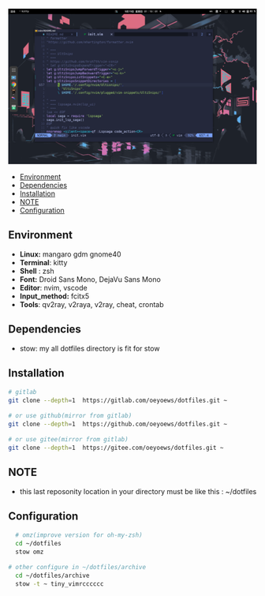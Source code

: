 ![example2](./archive/img/example2.png)
<!-- vim-markdown-toc Marked -->

* [Environment](#environment)
* [Dependencies](#dependencies)
* [Installation](#installation)
* [NOTE](#note)
* [Configuration](#configuration)

<!-- vim-markdown-toc -->

Environment
---

- **Linux:**  mangaro gdm gnome40
- **Terminal**: kitty
- **Shell** : zsh
- **Font:** Droid Sans Mono, DejaVu Sans Mono
- **Editor**: nvim, vscode
- **Input_method:** fcitx5
- **Tools**: qv2ray, v2raya, v2ray, cheat, crontab

Dependencies
---

- stow: my all dotfiles directory is fit for stow

Installation
---

```zsh
# gitlab
git clone --depth=1  https://gitlab.com/oeyoews/dotfiles.git ~
```

```zsh
# or use github(mirror from gitlab)
git clone --depth=1  https://github.com/oeyoews/dotfiles.git ~
```

```zsh
# or use gitee(mirror from gitlab)
git clone --depth=1  https://gitee.com/oeyoews/dotfiles.git ~
```

NOTE
---

- this last reposonity location in your directory  must be like this : ~/dotfiles

Configuration
---

```zsh
  # omz(improve version for oh-my-zsh)
  cd ~/dotfiles
  stow omz
```

```zsh 
# other configure in ~/dotfiles/archive
  cd ~/dotfiles/archive
  stow -t ~ tiny_vimrcccccc
```
